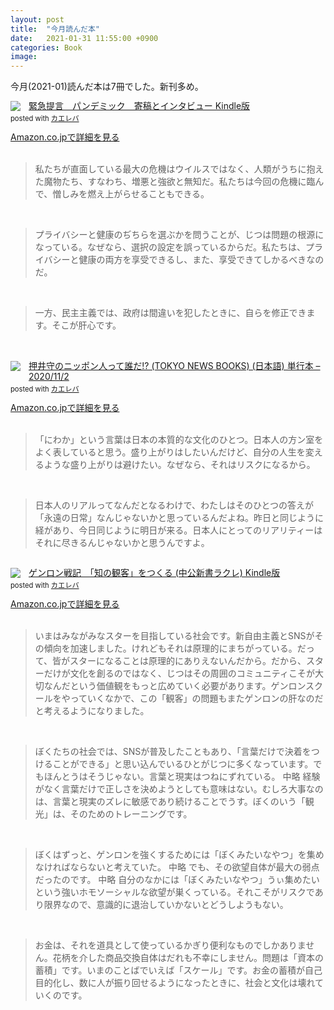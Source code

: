 ```yaml
---
layout: post
title:  "今月読んだ本"
date:   2021-01-31 11:55:00 +0900
categories: Book
image: 
---
```

今月(2021-01)読んだ本は7冊でした。新刊多め。<br>


<div class="krb-amzlt-box" style="margin-bottom:0px;"><div class="krb-amzlt-image" style="float:left;margin:0px 12px 1px 0px;"><a href="https://www.amazon.co.jp/dp/B08JG7BQHK?&linkCode=li2&tag=peipeipe-22&linkId=4d8b4a8e38c084aa1fa3372e58ac4ed7&language=ja_JP&ref_=as_li_ss_il" target="_blank" rel="nofollow" rel="nofollow"><img border="0" src="//ws-fe.amazon-adsystem.com/widgets/q?_encoding=UTF8&ASIN=B08JG7BQHK&Format= _SL250_&ID=AsinImage&MarketPlace=JP&ServiceVersion=20070822&WS=1&tag=peipeipe-22&language=ja_JP" ></a><img src="https://ir-jp.amazon-adsystem.com/e/ir?t=peipeipe-22&language=ja_JP&l=li2&o=9&a=B08JG7BQHK" width="1" height="1" border="0" alt="" style="border:none !important; margin:0px !important;" /></div><div class="krb-amzlt-info" style="line-height:120%; margin-bottom: 10px"><div class="krb-amzlt-name" style="margin-bottom:10px;line-height:120%"><a href="https://www.amazon.co.jp/dp/B08JG7BQHK?&linkCode=li2&tag=peipeipe-22&linkId=4d8b4a8e38c084aa1fa3372e58ac4ed7&language=ja_JP&ref_=as_li_ss_il" name="amazletlink" target="_blank" rel="nofollow" rel="nofollow">緊急提言　パンデミック　寄稿とインタビュー Kindle版</a><div class="krb-amzlt-powered-date" style="font-size:80%;margin-top:5px;line-height:120%">posted with <a href="https://kaereba.com/wind/" title="amazlet" target="_blank" rel="nofollow" rel="nofollow">カエレバ</a></div></div><div class="krb-amzlt-detail"></div><div class="krb-amzlt-sub-info" style="float: left;"><div class="krb-amzlt-link" style="margin-top: 5px"><a href="https://www.amazon.co.jp/dp/B08JG7BQHK?&linkCode=li2&tag=peipeipe-22&linkId=4d8b4a8e38c084aa1fa3372e58ac4ed7&language=ja_JP&ref_=as_li_ss_il" name="amazletlink" target="_blank" rel="nofollow" rel="nofollow">Amazon.co.jpで詳細を見る</a></div></div></div><div class="krb-amzlt-footer" style="clear: left"></div></div><br>
<blockquote>
私たちが直面している最大の危機はウイルスではなく、人類がうちに抱えた魔物たち、すなわち、増悪と強欲と無知だ。私たちは今回の危機に臨んで、憎しみを燃え上がらせることもできる。
</blockquote><br>
<blockquote>
プライバシーと健康のぢちらを選ぶかを問うことが、じつは問題の根源になっている。なぜなら、選択の設定を誤っているからだ。私たちは、プライバシーと健康の両方を享受できるし、また、享受できてしかるべきなのだ。
</blockquote><br>
<blockquote>
一方、民主主義では、政府は間違いを犯したときに、自らを修正できます。そこが肝心です。
</blockquote><br>
<br>
<div class="krb-amzlt-box" style="margin-bottom:0px;"><div class="krb-amzlt-image" style="float:left;margin:0px 12px 1px 0px;"><a href="https://www.amazon.co.jp/dp/406521470X?&linkCode=li2&tag=peipeipe-22&linkId=68ea27ee01b04ef8f86b60ba61686008&language=ja_JP&ref_=as_li_ss_il" target="_blank" rel="nofollow" rel="nofollow"><img border="0" src="//ws-fe.amazon-adsystem.com/widgets/q?_encoding=UTF8&ASIN=406521470X&Format= _SL250_&ID=AsinImage&MarketPlace=JP&ServiceVersion=20070822&WS=1&tag=peipeipe-22&language=ja_JP" ></a><img src="https://ir-jp.amazon-adsystem.com/e/ir?t=peipeipe-22&language=ja_JP&l=li2&o=9&a=406521470X" width="1" height="1" border="0" alt="" style="border:none !important; margin:0px !important;" /></div><div class="krb-amzlt-info" style="line-height:120%; margin-bottom: 10px"><div class="krb-amzlt-name" style="margin-bottom:10px;line-height:120%"><a href="https://www.amazon.co.jp/dp/406521470X?&linkCode=li2&tag=peipeipe-22&linkId=68ea27ee01b04ef8f86b60ba61686008&language=ja_JP&ref_=as_li_ss_il" name="amazletlink" target="_blank" rel="nofollow" rel="nofollow">押井守のニッポン人って誰だ!? (TOKYO NEWS BOOKS) (日本語) 単行本 – 2020/11/2</a><div class="krb-amzlt-powered-date" style="font-size:80%;margin-top:5px;line-height:120%">posted with <a href="https://kaereba.com/wind/" title="amazlet" target="_blank" rel="nofollow" rel="nofollow">カエレバ</a></div></div><div class="krb-amzlt-detail"></div><div class="krb-amzlt-sub-info" style="float: left;"><div class="krb-amzlt-link" style="margin-top: 5px"><a href="https://www.amazon.co.jp/dp/406521470X?&linkCode=li2&tag=peipeipe-22&linkId=68ea27ee01b04ef8f86b60ba61686008&language=ja_JP&ref_=as_li_ss_il" name="amazletlink" target="_blank" rel="nofollow" rel="nofollow">Amazon.co.jpで詳細を見る</a></div></div></div><div class="krb-amzlt-footer" style="clear: left"></div></div><br>
<blockquote>
「にわか」という言葉は日本の本質的な文化のひとつ。日本人の方ン室をよく表していると思う。盛り上がりはしたいんだけど、自分の人生を変えるような盛り上がりは避けたい。なぜなら、それはリスクになるから。
</blockquote><br>
<blockquote>
日本人のリアルってなんだとなるわけで、わたしはそのひとつの答えが「永遠の日常」なんじゃないかと思っているんだよね。昨日と同じように経があり、今日同じように明日が来る。日本人にとってのリアリティーはそれに尽きるんじゃないかと思うんですよ。
</blockquote><br>
<div class="krb-amzlt-box" style="margin-bottom:0px;"><div class="krb-amzlt-image" style="float:left;margin:0px 12px 1px 0px;"><a href="https://www.amazon.co.jp/dp/B08Q39PN6K?&linkCode=li2&tag=peipeipe-22&linkId=c3970e44fb73066fc2703f50e5bb2d3a&language=ja_JP&ref_=as_li_ss_il" target="_blank" rel="nofollow" rel="nofollow"><img border="0" src="//ws-fe.amazon-adsystem.com/widgets/q?_encoding=UTF8&ASIN=B08Q39PN6K&Format= _SL250_&ID=AsinImage&MarketPlace=JP&ServiceVersion=20070822&WS=1&tag=peipeipe-22&language=ja_JP" ></a><img src="https://ir-jp.amazon-adsystem.com/e/ir?t=peipeipe-22&language=ja_JP&l=li2&o=9&a=B08Q39PN6K" width="1" height="1" border="0" alt="" style="border:none !important; margin:0px !important;" /></div><div class="krb-amzlt-info" style="line-height:120%; margin-bottom: 10px"><div class="krb-amzlt-name" style="margin-bottom:10px;line-height:120%"><a href="https://www.amazon.co.jp/dp/B08Q39PN6K?&linkCode=li2&tag=peipeipe-22&linkId=c3970e44fb73066fc2703f50e5bb2d3a&language=ja_JP&ref_=as_li_ss_il" name="amazletlink" target="_blank" rel="nofollow" rel="nofollow">ゲンロン戦記　「知の観客」をつくる (中公新書ラクレ) Kindle版</a><div class="krb-amzlt-powered-date" style="font-size:80%;margin-top:5px;line-height:120%">posted with <a href="https://kaereba.com/wind/" title="amazlet" target="_blank" rel="nofollow" rel="nofollow">カエレバ</a></div></div><div class="krb-amzlt-detail"></div><div class="krb-amzlt-sub-info" style="float: left;"><div class="krb-amzlt-link" style="margin-top: 5px"><a href="https://www.amazon.co.jp/dp/B08Q39PN6K?&linkCode=li2&tag=peipeipe-22&linkId=c3970e44fb73066fc2703f50e5bb2d3a&language=ja_JP&ref_=as_li_ss_il" name="amazletlink" target="_blank" rel="nofollow" rel="nofollow">Amazon.co.jpで詳細を見る</a></div></div></div><div class="krb-amzlt-footer" style="clear: left"></div></div><br>
<blockquote>
いまはみながみなスターを目指している社会です。新自由主義とSNSがその傾向を加速しました。けれどもそれは原理的にまちがっている。だって、皆がスターになることは原理的にありえないんだから。だから、スターだけが文化を創るのではなく、じつはその周囲のコミュニティこそが大切なんだという価値観をもっと広めていく必要があります。ゲンロンスクールをやっていくなかで、この「観客」の問題もまたゲンロンの肝なのだと考えるようになりました。
</blockquote><br>
<blockquote>
ぼくたちの社会では、SNSが普及したこともあり、「言葉だけで決着をつけることができる」と思い込んでいるひとがじつに多くなっています。でもほんとうはそうじゃない。言葉と現実はつねにずれている。
中略
経験がなく言葉だけで正しさを決めようとしても意味はない。むしろ大事なのは、言葉と現実のズレに敏感であり続けることでうす。ぼくのいう「観光」は、そのためのトレーニングです。
</blockquote><br>
<blockquote>
ぼくはずっと、ゲンロンを強くするためには「ぼくみたいなやつ」を集めなければならないと考えていた。
中略
でも、その欲望自体が最大の弱点だったのです。
中略
自分のなかには「ぼくみたいなやつ」うぃ集めたいという強いホモソーシャルな欲望が巣くっている。それこそがリスクであり限界なので、意識的に退治していかないとどうしようもない。
</blockquote><br>
<blockquote>
お金は、それを道具として使っているかぎり便利なものでしかありません。花柄を介した商品交換自体はだれも不幸にしません。問題は「資本の蓄積」です。いまのことばでいえば「スケール」です。お金の蓄積が自己目的化し、数に人が振り回せるようになったときに、社会と文化は壊れていくのです。
</blockquote><br>